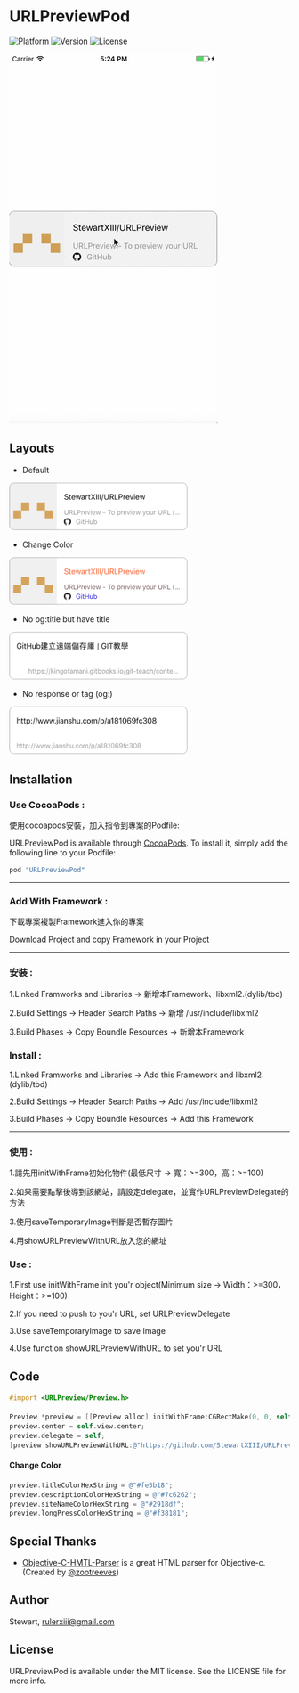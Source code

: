 # URLPreviewPod

[![Platform](https://img.shields.io/cocoapods/p/URLPreviewPod.svg?style=flat)](https://developer.apple.com/iphone/index.action)
[![Version](https://img.shields.io/cocoapods/v/URLPreviewPod.svg?style=flat)](http://cocoapods.org/pods/URLPreviewPod)
[![License](https://img.shields.io/cocoapods/l/URLPreviewPod.svg?style=flat)](http://cocoapods.org/pods/URLPreviewPod)

![](./ExampleImage/example.gif)

## Layouts

- Default

<img src="ExampleImage/example01.png" width="320">

- Change Color

<img src="ExampleImage/example02.png" width="320">

- No og:title but have title

<img src="ExampleImage/example03.png" width="320">

- No response or tag (og:) 

<img src="ExampleImage/example04.png" width="320">

## Installation
### Use CocoaPods :

使用cocoapods安裝，加入指令到專案的Podfile:

URLPreviewPod is available through [CocoaPods](http://cocoapods.org). To install
it, simply add the following line to your Podfile:

```ruby
pod "URLPreviewPod"
```

***

### Add With Framework :

下載專案複製Framework進入你的專案

Download Project and copy Framework in your Project

***

### 安裝 :

1.Linked Framworks and Libraries -> 新增本Framework、libxml2.(dylib/tbd)

2.Build Settings -> Header Search Paths -> 新增 /usr/include/libxml2

3.Build Phases -> Copy Boundle Resources -> 新增本Framework

### Install :

1.Linked Framworks and Libraries -> Add this Framework and libxml2.(dylib/tbd)

2.Build Settings -> Header Search Paths -> Add /usr/include/libxml2

3.Build Phases -> Copy Boundle Resources -> Add this Framework

***

### 使用 :

1.請先用initWithFrame初始化物件(最低尺寸 -> 寬：>=300，高：>=100)

2.如果需要點擊後導到該網站，請設定delegate，並實作URLPreviewDelegate的方法

3.使用saveTemporaryImage判斷是否暫存圖片

4.用showURLPreviewWithURL放入您的網址

### Use :

1.First use initWithFrame init you'r object(Minimum size -> Width：>=300，Height：>=100)

2.If you need to push to you'r URL, set URLPreviewDelegate

3.Use saveTemporaryImage to save Image

4.Use function showURLPreviewWithURL to set you'r URL

## Code
```objective-c
#import <URLPreview/Preview.h>

Preview *preview = [[Preview alloc] initWithFrame:CGRectMake(0, 0, self.view.bounds.size.width, 100)];
preview.center = self.view.center;
preview.delegate = self;
[preview showURLPreviewWithURL:@"https://github.com/StewartXIII/URLPreview"];
```

#### Change Color
```objective-c
preview.titleColorHexString = @"#fe5b18";
preview.descriptionColorHexString = @"#7c6262";
preview.siteNameColorHexString = @"#2918df";
preview.longPressColorHexString = @"#f38181";
```

## Special Thanks
- [Objective-C-HMTL-Parser](https://github.com/zootreeves/Objective-C-HMTL-Parser) is a great HTML parser for Objective-c. (Created by [@zootreeves](https://github.com/zootreeves))

## Author

Stewart, rulerxiii@gmail.com

## License

URLPreviewPod is available under the MIT license. See the LICENSE file for more info.
